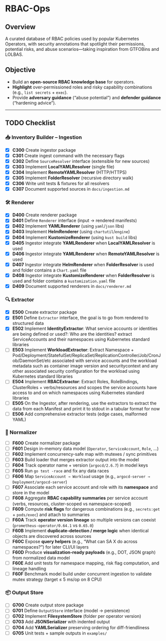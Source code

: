 # RBAC-Ops

## Overview

A curated database of RBAC policies used by popular Kubernetes Operators, with security annotations that spotlight their permissions, potential risks, and abuse scenarios—taking inspiration from GTFOBins and LOLBAS.

## Objective

- Build an **open-source RBAC knowledge base** for operators.  
- **Highlight** over-permissioned roles and risky capability combinations (e.g., `list secrets` + `exec`).  
- Provide **adversary guidance** (“abuse potential”) and **defender guidance** (“hardening advice”).

---

## TODO Checklist

### 📥 Inventory Builder – Ingestion

- [x] **C300** Create ingestor package
- [x] **C301** Create ingest command with the necessary flags
- [x] **C302** Define `SourceResolver` interface (extensible for new sources)  
- [x] **C303** Implement **LocalYAMLResolver** (single file)  
- [x] **C304** Implement **RemoteYAMLResolver** (HTTP/HTTPS)  
- [x] **C305** Implement **FolderResolver** (recursive directory walk)  
- [x] **C306** Write unit tests & fixtures for all resolvers  
- [x] **C307** Document supported sources in `docs/ingestion.md`  

### 🛠 Renderer

- [x] **D400** Create renderer package
- [x] **D401** Define `Renderer` interface (input → rendered manifests)  
- [x] **D402** Implement **YAMLRenderer** (using `yaml`/`json` libs)
- [x] **D403** Implement **HelmRenderer** (using `chartutil`/`engine`)  
- [x] **D404** Implement **KustomizeRenderer** (using `kust build` libs)  
- [x] **D405** Ingestor integrate **YAMLRenderer** when **LocalYAMLResolver** is used
- [x] **D406** Ingestor integrate **YAMLRenderer** when **RemoteYAMLResolver** is used
- [x] **D407** Ingestor integrate **HelmRenderer** when **FolderResolver** is used and folder contains a `Chart.yaml` file
- [x] **D408** Ingestor integrate **KustomizeRenderer** when **FolderResolver** is used and folder contains a `kustomization.yaml` file
- [x] **D409** Document supported renderers in `docs/renderer.md`

### 🔍 Extractor

- [x] **E500** Create extractor package
- [x] **E501** Define `Extractor` interface, the goal is to go from rendered to structured data  
- [x] **E502** Implement **IdentityExtractor**: What service accounts or identities are being defined or used?: Who are the identities? extract ServiceAccounts and their namespaces using Kubernetes standard libraries
- [ ] **E503** Implement **WorkloadExtractor**: Extract Namespace + Pod/Deployment/StatefulSet/ReplicaSet/ReplicationController/Job/CronJob/DaemonSet/etc associated with service accounts and the workload metadata such as container image version and securitycontext and any other associated security configuration for the workload using Kubernetes standard libraries
- [ ] **E504** Implement **RBACExtractor**: Extract Roles, RoleBindings, ClusterRoles + verbs/resources and scopes the service accounts have access to and on which namespaces using Kubernetes standard libraries
- [ ] **E505** On the Ingestor, after rendering, use the extractors to extract the data from each Manifest and print it to stdout in a tabular format for now
- [ ] **E506** Add comprehensive extractor tests (edge cases, malformed YAML)

### 🧩 Normalizer

- [ ] **F600** Create normalizer package
- [ ] **F601** Design in-memory data model (`Operator`, `ServiceAccount`, `Role`, …)  
- [ ] **F602** Implement concurrency-safe map with mutexes / sync primitives  
- [ ] **F603** Build loader that merges extractor output into the model  
- [ ] **F604** Track operator name + version (`argocd/2.6.7`) in model keys  
- [ ] **F605** Run `go test -race` and fix any data races
- [ ] **F606** Map `ServiceAccount → Workload` usage (e.g., `argocd-server → Deployment/argocd-server`)  
- [ ] **F607** Associate each service account and role with its **namespace** and store in the model  
- [ ] **F608** Aggregate **RBAC capability summaries** per service account (verbs, resources, cluster-scoped vs namespace-scoped)  
- [ ] **F609** Compute **risk flags** for dangerous combinations (e.g., `secrets:get` + `pods/exec`) and attach to summaries  
- [ ] **F60A** Track **operator version lineage** so multiple versions can coexist (`prometheus-operator/0.64.1` vs `0.65.0`)  
- [ ] **F60B** Implement **duplicate-detection / merge logic** when identical objects are discovered across sources  
- [ ] **F60C** Expose **query helpers** (e.g., “What can SA X do across namespaces?”) for later CLI/UI layers  
- [ ] **F60D** Produce **visualization-ready payloads** (e.g., DOT, JSON graph) from normalized data model  
- [ ] **F60E** Add unit tests for namespace mapping, risk flag computation, and lineage handling  
- [ ] **F60F** Benchmark model build under concurrent ingestion to validate mutex strategy (target ≤ 5 ms/op on 8 CPU)  

### 📦 Output Store

- [ ] **G700** Create output store package
- [ ] **G701** Define `OutputStore` interface (model → persistence)  
- [ ] **G702** Implement **FilesystemStore** (folder per operator version)  
- [ ] **G703** Add **JSONSerializer** with indented output  
- [ ] **G704** Add **YAMLSerializer** preserving ordering for diff-friendliness  
- [ ] **G705** Unit tests + sample outputs in `examples/`  
